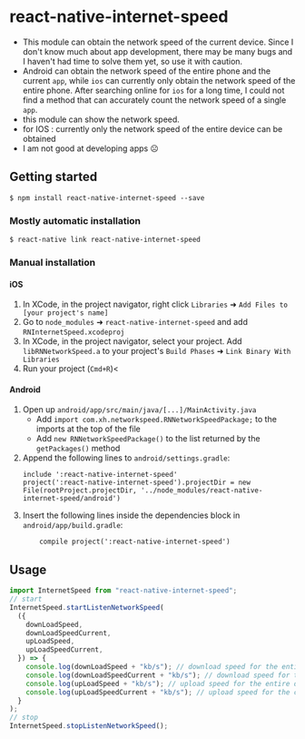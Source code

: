 # react-native-internet-speed

- This module can obtain the network speed of the current device. Since I don't know much about app development, there may be many bugs and I haven't had time to solve them yet, so use it with caution. <br/>
- Android can obtain the network speed of the entire phone and the current `app`, while `ios` can currently only obtain the network speed of the entire phone. After searching online for `ios` for a long time, I could not find a method that can accurately count the network speed of a single `app`.
- this module can show the network speed.
- for IOS : currently only the network speed of the entire device can be obtained
- I am not good at developing apps ☹

## Getting started

`$ npm install react-native-internet-speed --save`

### Mostly automatic installation

`$ react-native link react-native-internet-speed`

### Manual installation

#### iOS

1. In XCode, in the project navigator, right click `Libraries` ➜ `Add Files to [your project's name]`
2. Go to `node_modules` ➜ `react-native-internet-speed` and add `RNInternetSpeed.xcodeproj`
3. In XCode, in the project navigator, select your project. Add `libRNNetworkSpeed.a` to your project's `Build Phases` ➜ `Link Binary With Libraries`
4. Run your project (`Cmd+R`)<

#### Android

1. Open up `android/app/src/main/java/[...]/MainActivity.java`
   - Add `import com.xh.networkspeed.RNNetworkSpeedPackage;` to the imports at the top of the file
   - Add `new RNNetworkSpeedPackage()` to the list returned by the `getPackages()` method
2. Append the following lines to `android/settings.gradle`:
   ```
   include ':react-native-internet-speed'
   project(':react-native-internet-speed').projectDir = new File(rootProject.projectDir, '../node_modules/react-native-internet-speed/android')
   ```
3. Insert the following lines inside the dependencies block in `android/app/build.gradle`:
   ```
       compile project(':react-native-internet-speed')
   ```

## Usage

```javascript
import InternetSpeed from "react-native-internet-speed";
// start
InternetSpeed.startListenNetworkSpeed(
  ({
    downLoadSpeed,
    downLoadSpeedCurrent,
    upLoadSpeed,
    upLoadSpeedCurrent,
  }) => {
    console.log(downLoadSpeed + "kb/s"); // download speed for the entire device The download speed of the entire device
    console.log(downLoadSpeedCurrent + "kb/s"); // download speed for the current app The download speed of the current app (currently can only be used on Android)
    console.log(upLoadSpeed + "kb/s"); // upload speed for the entire device The upload speed of the entire device
    console.log(upLoadSpeedCurrent + "kb/s"); // upload speed for the current app The upload speed of the current app (currently can only be used on Android)
  }
);
// stop
InternetSpeed.stopListenNetworkSpeed();
```
